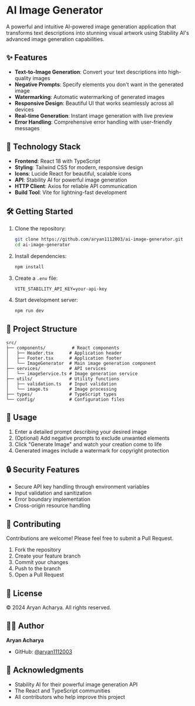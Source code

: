 # AI Image Generator

A powerful and intuitive AI-powered image generation application that transforms text descriptions into stunning visual artwork using Stability AI's advanced image generation capabilities.

## ✨ Features

- **Text-to-Image Generation**: Convert your text descriptions into high-quality images
- **Negative Prompts**: Specify elements you don't want in the generated image
- **Watermarking**: Automatic watermarking of generated images
- **Responsive Design**: Beautiful UI that works seamlessly across all devices
- **Real-time Generation**: Instant image generation with live preview
- **Error Handling**: Comprehensive error handling with user-friendly messages

## 🚀 Technology Stack

- **Frontend**: React 18 with TypeScript
- **Styling**: Tailwind CSS for modern, responsive design
- **Icons**: Lucide React for beautiful, scalable icons
- **API**: Stability AI for powerful image generation
- **HTTP Client**: Axios for reliable API communication
- **Build Tool**: Vite for lightning-fast development

## 🛠️ Getting Started

1. Clone the repository:
   ```bash
   git clone https://github.com/aryan1112003/ai-image-generator.git
   cd ai-image-generator
   ```

2. Install dependencies:
   ```bash
   npm install
   ```

3. Create a `.env` file:
   ```
   VITE_STABILITY_API_KEY=your-api-key
   ```

4. Start development server:
   ```bash
   npm run dev
   ```

## 📁 Project Structure

```
src/
├── components/          # React components
│   ├── Header.tsx      # Application header
│   ├── Footer.tsx      # Application footer
│   └── ImageGenerator  # Main image generation component
├── services/           # API services
│   └── imageService.ts # Image generation service
├── utils/              # Utility functions
│   ├── validation.ts   # Input validation
│   └── image.ts        # Image processing
├── types/              # TypeScript types
└── config/             # Configuration files
```

## 🎯 Usage

1. Enter a detailed prompt describing your desired image
2. (Optional) Add negative prompts to exclude unwanted elements
3. Click "Generate Image" and watch your creation come to life
4. Generated images include a watermark for copyright protection

## 🔒 Security Features

- Secure API key handling through environment variables
- Input validation and sanitization
- Error boundary implementation
- Cross-origin resource handling

## 🤝 Contributing

Contributions are welcome! Please feel free to submit a Pull Request.

1. Fork the repository
2. Create your feature branch
3. Commit your changes
4. Push to the branch
5. Open a Pull Request

## 📝 License

© 2024 Aryan Acharya. All rights reserved.

## 👨‍💻 Author

**Aryan Acharya**
- GitHub: [@aryan1112003](https://github.com/aryan1112003)

## 🙏 Acknowledgments

- Stability AI for their powerful image generation API
- The React and TypeScript communities
- All contributors who help improve this project